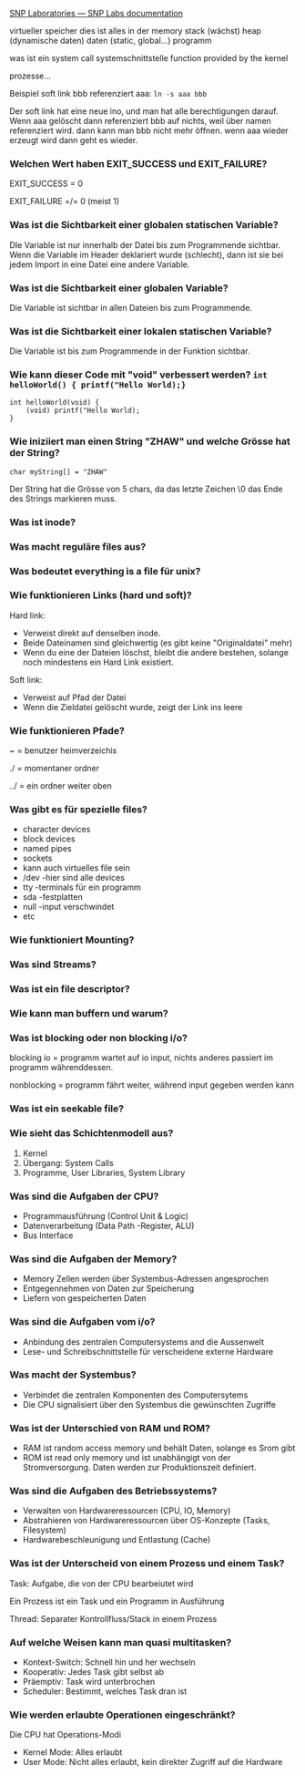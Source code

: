 [SNP Laboratories — SNP Labs documentation](https://github.zhaw.ch/pages/SNP/snp_students/build/html/index.html)

virtueller speicher dies ist alles in der memory
stack (wächst)
heap (dynamische daten)
daten (static, global...)
programm

was ist ein system call
systemschnittstelle
function provided by the kernel

prozesse...

Beispiel soft link bbb referenziert aaa: `ln -s aaa bbb`

Der soft link hat eine neue ino, und man hat alle berechtigungen darauf. Wenn aaa gelöscht dann referenziert bbb auf nichts, weil über namen referenziert wird. dann kann man bbb nicht mehr öffnen. wenn aaa wieder erzeugt wird dann geht es wieder.

### Welchen Wert haben EXIT_SUCCESS und EXIT_FAILURE?
EXIT_SUCCESS = 0

EXIT_FAILURE =/= 0 (meist 1)

### Was ist die Sichtbarkeit einer globalen statischen Variable?
DIe Variable ist nur innerhalb der Datei bis zum Programmende sichtbar. Wenn die Variable im Header deklariert wurde (schlecht), dann ist sie bei jedem Import in eine Datei eine andere Variable.

### Was ist die Sichtbarkeit einer globalen Variable?
Die Variable ist sichtbar in allen Dateien bis zum Programmende.

### Was ist die Sichtbarkeit einer lokalen statischen Variable?
Die Variable ist bis zum Programmende in der Funktion sichtbar.

### Wie kann dieser Code mit "void" verbessert werden? `int helloWorld() { printf("Hello World);}`

```
int helloWorld(void) {
	(void) printf("Hello World);
}
```

### Wie iniziiert man einen String "ZHAW" und welche Grösse hat der String?

```
char myString[] = "ZHAW"
```

Der String hat die Grösse von 5 chars, da das letzte Zeichen \0 das Ende des Strings markieren muss.

### Was ist inode?

### Was macht reguläre files aus?

### Was bedeutet everything is a file für unix?

### Wie funktionieren Links (hard und soft)?
Hard link:
- Verweist direkt auf denselben inode.
- Beide Dateinamen sind gleichwertig (es gibt keine "Originaldatei" mehr)
- Wenn du eine der Dateien löschst, bleibt die andere bestehen, solange noch mindestens ein Hard Link existiert.

Soft link:
- Verweist auf Pfad der Datei
- Wenn die Zieldatei gelöscht wurde, zeigt der Link ins leere

### Wie funktionieren Pfade?
~ = benutzer heimverzeichis

./ = momentaner ordner

../ = ein ordner weiter oben

### Was gibt es für spezielle files?
- character devices
- block devices
- named pipes
- sockets
- kann auch virtuelles file sein
- /dev -hier sind alle devices
- tty -terminals für ein programm
- sda -festplatten
- null -input verschwindet
- etc

### Wie funktioniert Mounting?

### Was sind Streams?

### Was ist ein file descriptor?

### Wie kann man buffern und warum?

### Was ist blocking oder non blocking i/o?
blocking io = programm wartet auf io input, nichts anderes passiert im programm währenddessen.

nonblocking = programm fährt weiter, während input gegeben werden kann
### Was ist ein seekable file?
### Wie sieht das Schichtenmodell aus?
1. Kernel
2. Übergang: System Calls
3. Programme, User Libraries, System Library

### Was sind die Aufgaben der CPU?
- Programmausführung (Control Unit & Logic)
- Datenverarbeitung (Data Path -Register, ALU)
- Bus Interface

### Was sind die Aufgaben der Memory?
- Memory Zellen werden über Systembus-Adressen angesprochen
- Entgegennehmen von Daten zur Speicherung
- Liefern von gespeicherten Daten 

### Was sind die Aufgaben vom i/o?
- Anbindung des zentralen Computersystems and die Aussenwelt
- Lese- und Schreibschnittstelle für verscheidene externe Hardware

### Was macht der Systembus?
- Verbindet die zentralen Komponenten des Computersytems
- Die CPU signalisiert über den Systembus die gewünschten Zugriffe

### Was ist der Unterschied von RAM und ROM?
- RAM ist random access memory und behält Daten, solange es Srom gibt
- ROM ist read only memory und ist unabhängigt von der Stromversorgung. Daten werden zur Produktionszeit definiert.

### Was sind die Aufgaben des Betriebssystems?
- Verwalten von Hardwareressourcen (CPU, IO, Memory)
- Abstrahieren von Hardwareressourcen über OS-Konzepte (Tasks, Filesystem)
- Hardwarebeschleunigung und Entlastung (Cache)

### Was ist der Unterscheid von einem Prozess und einem Task?
Task: Aufgabe, die von der CPU bearbeiutet wird

Ein Prozess ist ein Task und ein Programm in Ausführung

Thread: Separater Kontrollfluss/Stack in einem Prozess

### Auf welche Weisen kann man quasi multitasken?
- Kontext-Switch: Schnell hin und her wechseln
- Kooperativ: Jedes Task gibt selbst ab
- Präemptiv: Task wird unterbrochen
- Scheduler: Bestimmt, welches Task dran ist

### Wie werden erlaubte Operationen eingeschränkt?
Die CPU hat Operations-Modi
- Kernel Mode: Alles erlaubt
- User Mode: Nicht alles erlaubt, kein direkter Zugriff auf die Hardware

